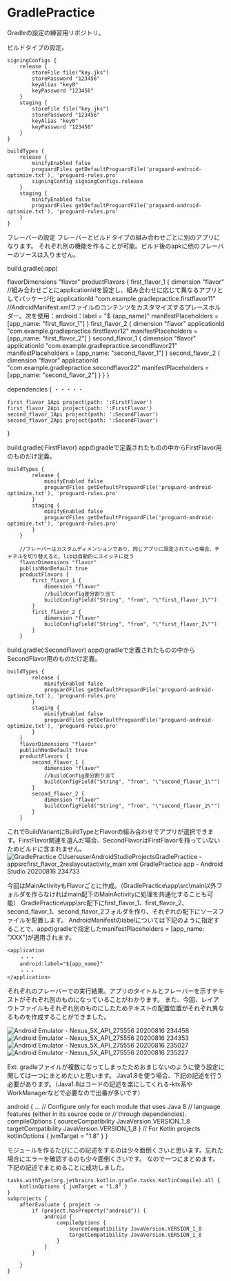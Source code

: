 # GradlePractice

Gradleの設定の練習用リポジトリ。

ビルドタイプの設定。

    signingConfigs {
        release {
            storeFile file("key.jks")
            storePassword "123456"
            keyAlias "key0"
            keyPassword "123456"
        }
        staging {
            storeFile file("key.jks")
            storePassword "123456"
            keyAlias "key0"
            keyPassword "123456"
        }
    }

    buildTypes {
        release {
            minifyEnabled false
            proguardFiles getDefaultProguardFile('proguard-android-optimize.txt'), 'proguard-rules.pro'
            signingConfig signingConfigs.release
        }
        staging {
            minifyEnabled false
            proguardFiles getDefaultProguardFile('proguard-android-optimize.txt'), 'proguard-rules.pro'
        }
    }
    
フレーバーの設定
フレーバーとビルドタイプの組み合わせごとに別のアプリになります。
それぞれ別の機能を作ることが可能。ビルド後のapkに他のフレーバーのソースは入りません。

build.gradle(:app)

flavorDimensions "flavor"
    productFlavors {
        first_flavor_1 {
            dimension "flavor"
            //組み合わせごとにapplicationIdを設定し、組み合わせに応じて異なるアプリとしてパッケージ化
            applicationId "com.example.gradlepractice.firstflavor11"
            //AndroidManifest.xmlファイルのコンテンツをカスタマイズするプレースホルダー。次を使用：android：label = "$ {app_name}"
            manifestPlaceholders = [app_name: "first_flavor_1"]
        }
        first_flavor_2 {
            dimension "flavor"
            applicationId "com.example.gradlepractice.firstflavor12"
            manifestPlaceholders = [app_name: "first_flavor_2"]
        }
        second_flavor_1 {
            dimension "flavor"
            applicationId "com.example.gradlepractice.secondflavor21"
            manifestPlaceholders = [app_name: "second_flavor_1"]
        }
        second_flavor_2 {
            dimension "flavor"
            applicationId "com.example.gradlepractice.secondflavor22"
            manifestPlaceholders = [app_name: "second_flavor_2"]
        }
    }
}

dependencies {
    ・・・・・

    first_flavor_1Api project(path: ':FirstFlavor')
    first_flavor_2Api project(path: ':FirstFlavor')
    second_flavor_1Api project(path: ':SecondFlavor')
    second_flavor_2Api project(path: ':SecondFlavor')
}

build.gradle(:FirstFlavor)
appのgradleで定義されたものの中からFirstFlavor用のものだけ定義。

```
buildTypes {
        release {
            minifyEnabled false
            proguardFiles getDefaultProguardFile('proguard-android-optimize.txt'), 'proguard-rules.pro'
        }
        staging {
            minifyEnabled false
            proguardFiles getDefaultProguardFile('proguard-android-optimize.txt'), 'proguard-rules.pro'
        }
    }

    //フレーバーはカスタムディメンションであり、同じアプリに設定されている場合、チャネルを切り替えると、libは自動的にスイッチに従う
    flavorDimensions "flavor"
    publishNonDefault true
    productFlavors {
        first_flavor_1 {
            dimension "flavor"
            //buildConfig差分割り当て
            buildConfigField("String", "from", "\"first_flavor_1\"")
        }
        first_flavor_2 {
            dimension "flavor"
            buildConfigField("String", "from", "\"first_flavor_2\"")
        }
    }
```

build.gradle(:SecondFlavor)
appのgradleで定義されたものの中からSecondFlavor用のものだけ定義。

```
buildTypes {
        release {
            minifyEnabled false
            proguardFiles getDefaultProguardFile('proguard-android-optimize.txt'), 'proguard-rules.pro'
        }
        staging {
            minifyEnabled false
            proguardFiles getDefaultProguardFile('proguard-android-optimize.txt'), 'proguard-rules.pro'
        }
    }
    flavorDimensions "flavor"
    publishNonDefault true
    productFlavors {
        second_flavor_1 {
            dimension "flavor"
            //buildConfig差分割り当て
            buildConfigField("String", "from", "\"second_flavor_1\"")
        }
        second_flavor_2 {
            dimension "flavor"
            buildConfigField("String", "from", "\"second_flavor_2\"")
        }
    }
```

これでBuildVariantにBuildTypeとFlavorの組み合わせでアプリが選択できます。FirstFlavor関連を選んだ場合、SecondFlavorはFirstFlavorを持っていないためビルドに含まれません。
![GradlePractice  CUsersuserAndroidStudioProjectsGradlePractice  -  appsrcfirst_flavor_2reslayoutactivity_main xml  GradlePractice app  - Android Studio 20200816 234733](https://user-images.githubusercontent.com/37768294/91020168-1779da80-e62d-11ea-8ff9-73598f2ea11f.png)

今回はMainActivityもFlavorごとに作成。（GradlePractice\app\src\main以外フォルダを作らなければmain配下のMainActivityに処理を共通化することも可能）
GradlePractice\app\src配下にfirst_flavor_1、first_flavor_2、second_flavor_1、second_flavor_2フォルダを作り、それぞれの配下にソースファイルを配置します。
AndroidManifestのlabelについては下記のように指定することで、appのgradleで指定したmanifestPlaceholders = [app_name: "XXX"]が適用されます。

    <application
        ・・・
        android:label="${app_name}"
        ・・・
    </application>
    
それぞれのフレーバーでの実行結果。アプリのタイトルとフレーバーを示すテキストがそれぞれ別のものになっていることがわかります。
また、今回、レイアウトファイルもそれぞれ別のものにしたためテキストの配置位置がそれぞれ異なるものを作成することができました。

![Android Emulator - Nexus_5X_API_275556 20200816 234458](https://user-images.githubusercontent.com/37768294/91021005-2614c180-e62e-11ea-80b4-1979bca1676d.png)
![Android Emulator - Nexus_5X_API_275556 20200816 234353](https://user-images.githubusercontent.com/37768294/91021001-257c2b00-e62e-11ea-9af5-351f687511e3.png)
![Android Emulator - Nexus_5X_API_275556 20200816 235027](https://user-images.githubusercontent.com/37768294/91021007-2614c180-e62e-11ea-9989-87548b3c7971.png)
![Android Emulator - Nexus_5X_API_275556 20200816 235227](https://user-images.githubusercontent.com/37768294/91020996-244afe00-e62e-11ea-8ec2-ea4a8daa6aa3.png)

Ext:
gradleファイルが複数になってしまったためおまじないのように使う設定に関しては一つにまとめたいと思います。
Java1.8を使う場合、下記の記述を行う必要があります。（Java1.8はコードの記述を楽にしてくれる-ktx系やWorkManagerなどで必要なので出番が多いです）

android {
      ...
      // Configure only for each module that uses Java 8
      // language features (either in its source code or
      // through dependencies).
      compileOptions {
        sourceCompatibility JavaVersion.VERSION_1_8
        targetCompatibility JavaVersion.VERSION_1_8
      }
      // For Kotlin projects
      kotlinOptions {
        jvmTarget = "1.8"
      }
    }
    
モジュールを作るたびにこの記述をするのは少々面倒くさいと思います。忘れた場合にエラーを確認するのも少々面倒くさいです。
なので一つにまとめます。下記の記述でまとめることに成功しました。

    tasks.withType(org.jetbrains.kotlin.gradle.tasks.KotlinCompile).all {
        kotlinOptions { jvmTarget = "1.8" }
    }
    subprojects {
        afterEvaluate { project ->
            if (project.hasProperty("android")) {
                android {
                    compileOptions {
                        sourceCompatibility JavaVersion.VERSION_1_8
                        targetCompatibility JavaVersion.VERSION_1_8
                    }
                }
            }

        }
    }
